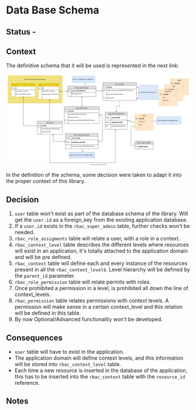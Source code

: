 # Data Base Schema

## Status - 

## Context
The definitive schema that it will be used is represented in the next link:

![Database schema](./database_schema.svg "Database schema")

In the definition of the schema, some decision were taken to adapt it into the proper context of
this library.

## Decision

1. `user` table won't exist as part of the database schema of the library. Will get the `user.id` as a foreign_key from
the existing application database.
2. If a `user.id` exists in the `rbac_super_admin` table, further checks won't be needed.
3. `rbac_role_assigments` table will relate a user, with a role in a context.
4. `rbac_context_level` table describes the different levels where resources will exist in an application, it's totally
attached to the application domain and will be pre defined.
5. `rbac_context` table will define each and every instance of the resources present in all the `rbac_context_level`s.
Level hierarchy will be defined by the `parent_id` parameter.
6. `rbac_role_permission` table will relate permits with roles.
7. Once prohibited a permission in a level, is prohibited all down the line of context_levels.
8. `rbac_permission` table relates permissions with context levels. A permission will make sense in a certain context_level
and this relation will be defined in this table.
9. By now Optional/Advanced functionality won't be developed. 

## Consequences
* `user` table will have to exist in the application.
* The application domain will define context levels, and this information will be stored into `rbac_context_level` 
table.
* Each time a new resource is inserted in the database of the application, this has to be inserted into the `rbac_context`
table with the `resource_id` reference.
 
## Notes

